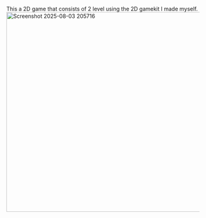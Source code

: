 This a 2D game that consists of 2 level using the 2D gamekit I made myself. 
<img width="879" height="522" alt="Screenshot 2025-08-03 205716" src="https://github.com/user-attachments/assets/e819b35d-5ccf-4fdf-aa1e-810254dd2f0f" />

